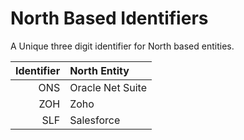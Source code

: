 # North Based Identifiers

A Unique three digit identifier for North based entities.

|Identifier|North Entity |
|--:|:--|
|ONS|Oracle Net Suite|
|ZOH|Zoho|
|SLF|Salesforce|